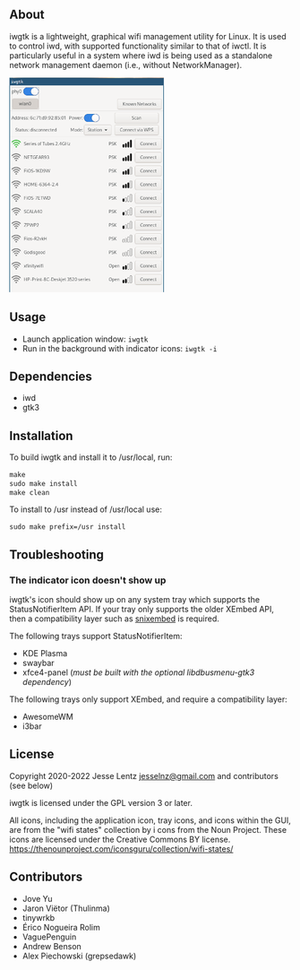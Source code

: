## About
iwgtk is a lightweight, graphical wifi management utility for Linux. It is used to control
iwd, with supported functionality similar to that of iwctl. It is particularly useful in
a system where iwd is being used as a standalone network management daemon (i.e., without
NetworkManager).

![Screenshot](screenshot/station.png)

## Usage
* Launch application window: `iwgtk`
* Run in the background with indicator icons: `iwgtk -i`

## Dependencies
* iwd
* gtk3

## Installation
To build iwgtk and install it to /usr/local, run:

```
make
sudo make install
make clean
```

To install to /usr instead of /usr/local use:
```
sudo make prefix=/usr install
```

## Troubleshooting

### The indicator icon doesn't show up
iwgtk's icon should show up on any system tray which supports the StatusNotifierItem API.
If your tray only supports the older XEmbed API, then a compatibility layer such as
[snixembed](https://git.sr.ht/~steef/snixembed) is required.

The following trays support StatusNotifierItem:
* KDE Plasma
* swaybar
* xfce4-panel (*must be built with the optional libdbusmenu-gtk3 dependency*)

The following trays only support XEmbed, and require a compatibility layer:
* AwesomeWM
* i3bar

## License
Copyright 2020-2022 Jesse Lentz <jesselnz@gmail.com> and contributors (see below)

iwgtk is licensed under the GPL version 3 or later.

All icons, including the application icon, tray icons, and icons within the GUI, are from
the "wifi states" collection by i cons from the Noun Project. These icons are licensed
under the Creative Commons BY license.
<https://thenounproject.com/iconsguru/collection/wifi-states/>

## Contributors
* Jove Yu
* Jaron Viëtor (Thulinma)
* tinywrkb
* Érico Nogueira Rolim
* VaguePenguin
* Andrew Benson
* Alex Piechowski (grepsedawk)
